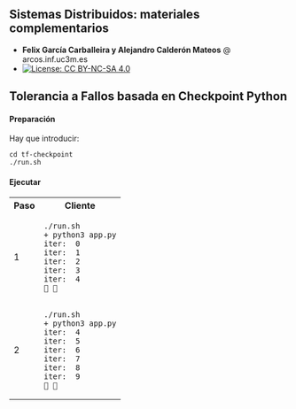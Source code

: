 
## Sistemas Distribuidos: materiales complementarios
+ **Felix García Carballeira y Alejandro Calderón Mateos** @ arcos.inf.uc3m.es
+ [![License: CC BY-NC-SA 4.0](https://img.shields.io/badge/License-CC%20BY--NC--SA%204.0-blue.svg)](https://github.com/acaldero/uc3m_sd/blob/main/LICENSE)


## Tolerancia a Fallos basada en Checkpoint Python

#### Preparación

Hay que introducir:
```
cd tf-checkpoint
./run.sh
```


#### Ejecutar

<html>
<table>
<tr><th>Paso</th><th>Cliente</th></tr>

<tr>
<td>1</td>
<td>

```
./run.sh
+ python3 app.py
iter:  0
iter:  1
iter:  2
iter:  3
iter:  4
🧨 🧨
```

</td>
</tr>

<tr>
<td>2</td>
<td>

```
./run.sh
+ python3 app.py
iter:  4
iter:  5
iter:  6
iter:  7
iter:  8
iter:  9
🧨 🧨
```

</td>
</tr>

</table>
</html>


